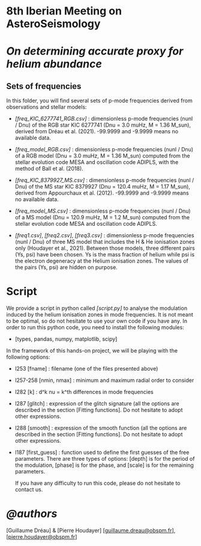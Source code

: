 # **8th Iberian Meeting on AsteroSeismology**
# *On determining accurate proxy for helium abundance*

## Sets of frequencies 

In this folder, you will find several sets of p-mode frequencies derived 
from observations and stellar models:


- *[freq_KIC_6277741_RGB.csv]* : dimensionless p-mode frequencies (nunl / Dnu) of 
the RGB star KIC 6277741 (Dnu = 3.0 muHz, M = 1.36 M_sun), derived 
from Dréau et al. (2021). -99.9999 and -9.9999 means no available data.

- *[freq_model_RGB.csv]* : dimensionless p-mode frequencies (nunl / Dnu) of a RGB 
model (Dnu = 3.0 muHz, M = 1.36 M_sun) computed from the stellar evolution code 
MESA and oscillation code ADIPLS, with the method of Ball et al. (2018). 

- *[freq_KIC_8379927_MS.csv]* : dimensionless p-mode frequencies (nunl / Dnu) 
of the MS star KIC 8379927 (Dnu = 120.4 muHz, M = 1.17 M_sun), derived from 
Appourchaux et al. (2012). -99.9999 and -9.9999 means no available data.

- *[freq_model_MS.csv]* : dimensionless p-mode frequencies (nunl / Dnu) of a MS 
model (Dnu = 120.9 muHz, M = 1.2 M_sun) computed from the stellar evolution code 
MESA and oscillation code ADIPLS. 

- *[freq1.csv]*, *[freq2.csv]*, *[freq3.csv]* : dimensionless p-mode frequencies 
(nunl / Dnu) of three MS model that includes the H & He ionisation zones only 
(Houdayer et al., 2021). Between those models, three different pairs (Ys, psi) 
have been chosen. Ys is the mass fraction of helium while psi is the electron 
degeneracy at the Helium ionisation zones. The values of the pairs (Ys, psi) are 
hidden on purpose. 

#  Script 

We provide a script in python called *[script.py]* to analyse the 
modulation induced by the helium ionisation zones in mode frequencies. It is not 
meant to be optimal, so do not hesitate to use your own code if you have any. 
In order to run this python code, you need to install the following modules:
- [types, pandas, numpy, matplotlib, scipy]

In the framework of this hands-on project, we will be playing with the following
options:

- l253     [fname]       : filename (one of the files presented above)
- l257-258 [nmin, nmax]  : minimum and maximum radial order to consider
- l282     [k]           : d^k nu = k^th differences in mode frequencies
- l287     [glitch]      : expression of the glitch signature (all the options are
described in the section [Fitting functions]. Do not hesitate to adopt other 
expressions.
- l288     [smooth]      : expression of the smooth function (all the options are
described in the section [Fitting functions]. Do not hesitate to adopt other 
expressions.
- l187     [first_guess] : function used to define the first guesses of the free 
parameters. There are three types of options: [depth] is for the period of the
modulation, [phase] is for the phase, and [scale] is for the remaining parameters.

	If you have any difficulty to run this code, please do not hesitate to
contact us.

# *@authors* 
[Guillaume Dréau] & [Pierre Houdayer]
[guillaume.dreau@obspm.fr], [pierre.houdayer@obspm.fr]
